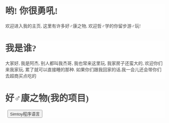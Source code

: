 <body background="http://img.mp.itc.cn/upload/20170318/6436c1f507c34fcc87ee227ece300902_th.jpeg" style="background-position: 100% 100%">
<style>
.A{
	background-color:white;
	font-family: 方正粗黑宋简体;
	opacity:0.8;}
</style>
<div class="A">
<h1>哟! 你很勇吼!</h1>
<p>欢迎进入我的主页, 这里有许多好♂康之物, 欢迎哲♂学的你留步游♂玩!</p>
</div>
<div class="A">
<h1>我是谁?</h1>
大家好, 我是阿杰, 别人都叫我杰哥, 我也常来这里玩, 我家房子还蛮大的, 欢迎你们来我家玩, 累了就可以直接睡的那种. 如果你们跟我回家的话,我一会儿还会带你们去超商买点吃的
</div>
<div class="A">
<h1>好♂康之物(我的项目)&nbsp; </h1>
	<p>&nbsp;
<button>Simtoy程序语言</button>
	</p>
</div>
